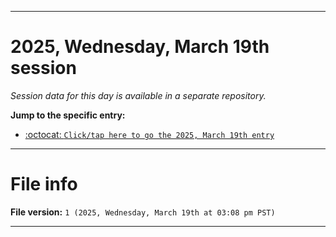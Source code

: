 
***

# 2025, Wednesday, March 19th session

_Session data for this day is available in a separate repository._

**Jump to the specific entry:**

- [:octocat: `Click/tap here to go the 2025, March 19th entry`](https://github.com/seanpm2001/SeansLifeArchive_Images_TinyTower_Y2025/tree/SeansLifeArchive_Images_TinyTower_Y2025_Main-dev/2025/03_March/19/)

***

# File info

**File version:** `1 (2025, Wednesday, March 19th at 03:08 pm PST)`

***

